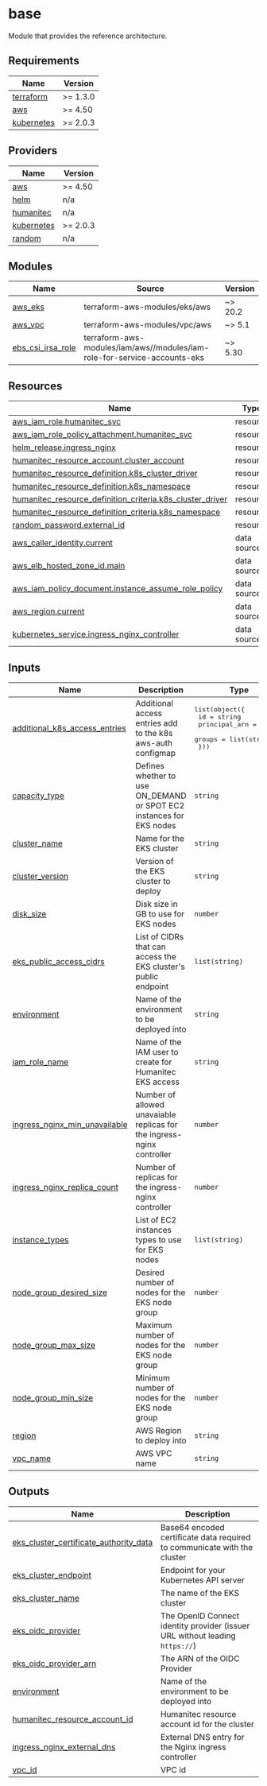 # base 

Module that provides the reference architecture.

<!-- BEGIN_TF_DOCS -->
## Requirements

| Name | Version |
|------|---------|
| <a name="requirement_terraform"></a> [terraform](#requirement\_terraform) | >= 1.3.0 |
| <a name="requirement_aws"></a> [aws](#requirement\_aws) | >= 4.50 |
| <a name="requirement_kubernetes"></a> [kubernetes](#requirement\_kubernetes) | >= 2.0.3 |

## Providers

| Name | Version |
|------|---------|
| <a name="provider_aws"></a> [aws](#provider\_aws) | >= 4.50 |
| <a name="provider_helm"></a> [helm](#provider\_helm) | n/a |
| <a name="provider_humanitec"></a> [humanitec](#provider\_humanitec) | n/a |
| <a name="provider_kubernetes"></a> [kubernetes](#provider\_kubernetes) | >= 2.0.3 |
| <a name="provider_random"></a> [random](#provider\_random) | n/a |

## Modules

| Name | Source | Version |
|------|--------|---------|
| <a name="module_aws_eks"></a> [aws\_eks](#module\_aws\_eks) | terraform-aws-modules/eks/aws | ~> 20.2 |
| <a name="module_aws_vpc"></a> [aws\_vpc](#module\_aws\_vpc) | terraform-aws-modules/vpc/aws | ~> 5.1 |
| <a name="module_ebs_csi_irsa_role"></a> [ebs\_csi\_irsa\_role](#module\_ebs\_csi\_irsa\_role) | terraform-aws-modules/iam/aws//modules/iam-role-for-service-accounts-eks | ~> 5.30 |

## Resources

| Name | Type |
|------|------|
| [aws_iam_role.humanitec_svc](https://registry.terraform.io/providers/hashicorp/aws/latest/docs/resources/iam_role) | resource |
| [aws_iam_role_policy_attachment.humanitec_svc](https://registry.terraform.io/providers/hashicorp/aws/latest/docs/resources/iam_role_policy_attachment) | resource |
| [helm_release.ingress_nginx](https://registry.terraform.io/providers/hashicorp/helm/latest/docs/resources/release) | resource |
| [humanitec_resource_account.cluster_account](https://registry.terraform.io/providers/humanitec/humanitec/latest/docs/resources/resource_account) | resource |
| [humanitec_resource_definition.k8s_cluster_driver](https://registry.terraform.io/providers/humanitec/humanitec/latest/docs/resources/resource_definition) | resource |
| [humanitec_resource_definition.k8s_namespace](https://registry.terraform.io/providers/humanitec/humanitec/latest/docs/resources/resource_definition) | resource |
| [humanitec_resource_definition_criteria.k8s_cluster_driver](https://registry.terraform.io/providers/humanitec/humanitec/latest/docs/resources/resource_definition_criteria) | resource |
| [humanitec_resource_definition_criteria.k8s_namespace](https://registry.terraform.io/providers/humanitec/humanitec/latest/docs/resources/resource_definition_criteria) | resource |
| [random_password.external_id](https://registry.terraform.io/providers/hashicorp/random/latest/docs/resources/password) | resource |
| [aws_caller_identity.current](https://registry.terraform.io/providers/hashicorp/aws/latest/docs/data-sources/caller_identity) | data source |
| [aws_elb_hosted_zone_id.main](https://registry.terraform.io/providers/hashicorp/aws/latest/docs/data-sources/elb_hosted_zone_id) | data source |
| [aws_iam_policy_document.instance_assume_role_policy](https://registry.terraform.io/providers/hashicorp/aws/latest/docs/data-sources/iam_policy_document) | data source |
| [aws_region.current](https://registry.terraform.io/providers/hashicorp/aws/latest/docs/data-sources/region) | data source |
| [kubernetes_service.ingress_nginx_controller](https://registry.terraform.io/providers/hashicorp/kubernetes/latest/docs/data-sources/service) | data source |

## Inputs

| Name | Description | Type | Default | Required |
|------|-------------|------|---------|:--------:|
| <a name="input_additional_k8s_access_entries"></a> [additional\_k8s\_access\_entries](#input\_additional\_k8s\_access\_entries) | Additional access entries add to the k8s aws-auth configmap | <pre>list(object({<br>    id            = string<br>    principal_arn = string<br>    groups        = list(string)<br>  }))</pre> | `[]` | no |
| <a name="input_capacity_type"></a> [capacity\_type](#input\_capacity\_type) | Defines whether to use ON\_DEMAND or SPOT EC2 instances for EKS nodes | `string` | `"ON_DEMAND"` | no |
| <a name="input_cluster_name"></a> [cluster\_name](#input\_cluster\_name) | Name for the EKS cluster | `string` | `"ref-arch"` | no |
| <a name="input_cluster_version"></a> [cluster\_version](#input\_cluster\_version) | Version of the EKS cluster to deploy | `string` | `null` | no |
| <a name="input_disk_size"></a> [disk\_size](#input\_disk\_size) | Disk size in GB to use for EKS nodes | `number` | `20` | no |
| <a name="input_eks_public_access_cidrs"></a> [eks\_public\_access\_cidrs](#input\_eks\_public\_access\_cidrs) | List of CIDRs that can access the EKS cluster's public endpoint | `list(string)` | <pre>[<br>  "0.0.0.0/0"<br>]</pre> | no |
| <a name="input_environment"></a> [environment](#input\_environment) | Name of the environment to be deployed into | `string` | `"development"` | no |
| <a name="input_iam_role_name"></a> [iam\_role\_name](#input\_iam\_role\_name) | Name of the IAM user to create for Humanitec EKS access | `string` | `"svc-humanitec"` | no |
| <a name="input_ingress_nginx_min_unavailable"></a> [ingress\_nginx\_min\_unavailable](#input\_ingress\_nginx\_min\_unavailable) | Number of allowed unavaiable replicas for the ingress-nginx controller | `number` | `1` | no |
| <a name="input_ingress_nginx_replica_count"></a> [ingress\_nginx\_replica\_count](#input\_ingress\_nginx\_replica\_count) | Number of replicas for the ingress-nginx controller | `number` | `2` | no |
| <a name="input_instance_types"></a> [instance\_types](#input\_instance\_types) | List of EC2 instances types to use for EKS nodes | `list(string)` | <pre>[<br>  "t3.large"<br>]</pre> | no |
| <a name="input_node_group_desired_size"></a> [node\_group\_desired\_size](#input\_node\_group\_desired\_size) | Desired number of nodes for the EKS node group | `number` | `3` | no |
| <a name="input_node_group_max_size"></a> [node\_group\_max\_size](#input\_node\_group\_max\_size) | Maximum number of nodes for the EKS node group | `number` | `3` | no |
| <a name="input_node_group_min_size"></a> [node\_group\_min\_size](#input\_node\_group\_min\_size) | Minimum number of nodes for the EKS node group | `number` | `2` | no |
| <a name="input_region"></a> [region](#input\_region) | AWS Region to deploy into | `string` | `"us-east-1"` | no |
| <a name="input_vpc_name"></a> [vpc\_name](#input\_vpc\_name) | AWS VPC name | `string` | `"ref-arch"` | no |

## Outputs

| Name | Description |
|------|-------------|
| <a name="output_eks_cluster_certificate_authority_data"></a> [eks\_cluster\_certificate\_authority\_data](#output\_eks\_cluster\_certificate\_authority\_data) | Base64 encoded certificate data required to communicate with the cluster |
| <a name="output_eks_cluster_endpoint"></a> [eks\_cluster\_endpoint](#output\_eks\_cluster\_endpoint) | Endpoint for your Kubernetes API server |
| <a name="output_eks_cluster_name"></a> [eks\_cluster\_name](#output\_eks\_cluster\_name) | The name of the EKS cluster |
| <a name="output_eks_oidc_provider"></a> [eks\_oidc\_provider](#output\_eks\_oidc\_provider) | The OpenID Connect identity provider (issuer URL without leading `https://`) |
| <a name="output_eks_oidc_provider_arn"></a> [eks\_oidc\_provider\_arn](#output\_eks\_oidc\_provider\_arn) | The ARN of the OIDC Provider |
| <a name="output_environment"></a> [environment](#output\_environment) | Name of the environment to be deployed into |
| <a name="output_humanitec_resource_account_id"></a> [humanitec\_resource\_account\_id](#output\_humanitec\_resource\_account\_id) | Humanitec resource account id for the cluster |
| <a name="output_ingress_nginx_external_dns"></a> [ingress\_nginx\_external\_dns](#output\_ingress\_nginx\_external\_dns) | External DNS entry for the Nginx ingress controller |
| <a name="output_vpc_id"></a> [vpc\_id](#output\_vpc\_id) | VPC id |
<!-- END_TF_DOCS -->
